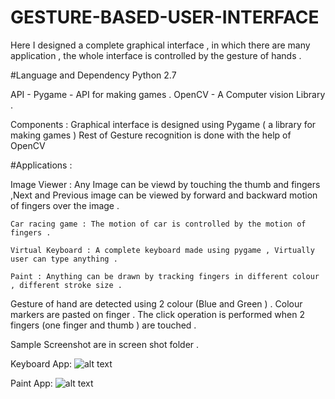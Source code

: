 # GESTURE-BASED-USER-INTERFACE
Here I designed a complete graphical interface , in which there are many application , the whole interface is controlled by the gesture of hands .

#Language and Dependency
  Python 2.7
  
  API - 
    Pygame  - API for making games .
    OpenCV  - A Computer vision Library .
    
  Components :
      Graphical interface is designed using Pygame ( a library for making games )
      Rest of Gesture recognition is done with the help of OpenCV


#Applications  :

   Image Viewer : Any Image can be viewd by touching the thumb and fingers ,Next and Previous image can be viewed by forward and backward                    motion of fingers over the image .

    Car racing game : The motion of car is controlled by the motion of fingers .

    Virtual Keyboard : A complete keyboard made using pygame , Virtually user can type anything .

    Paint : Anything can be drawn by tracking fingers in different colour , different stroke size .



Gesture of hand are detected using 2 colour (Blue and Green ) . Colour markers are pasted on finger . The click operation is performed when 2 fingers (one finger and thumb ) are touched .

Sample Screenshot are in screen shot folder .

Keyboard App: 
![alt text](https://github.com/sk1210/GESTURE-BASED-USER-INTERFACE/blob/master/GESTURE%2520BASED%2520USER%2520INTERFACE/ScreenShot/keyboard.jpg)

Paint App: 
![alt text](
https://github.com/sk1210/GESTURE-BASED-USER-INTERFACE/blob/master/GESTURE%2520BASED%2520USER%2520INTERFACE/ScreenShot/paint.jpg)
